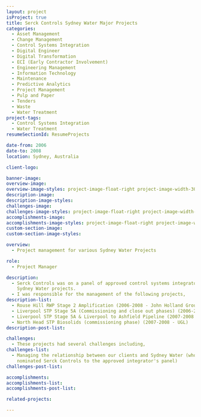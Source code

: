 ```yaml
---
layout: project
isProject: true
title: Serck Controls Sydney Water Major Projects
categories:
  - Asset Management
  - Change Management
  - Control Systems Integration
  - Digital Engineer
  - Digital Transformation
  - ECI (Early Contractor Involvement)
  - Engineering Management
  - Information Technology
  - Maintenance
  - Predictive Analytics
  - Project Management
  - Pulp and Paper
  - Tenders
  - Waste
  - Water Treatment
project-tags:
  - Control Systems Integration
  - Water Treatment
resumeSectionId: ResumeProjects

date-from: 2006
date-to: 2008
location: Sydney, Australia

client-logo:

banner-image:
overview-image:
overview-image-styles: project-image-float-right project-image-width-30
description-image:
description-image-styles:
challenges-image:
challenges-image-styles: project-image-float-right project-image-width-40
accomplishments-image:
accomplishments-image-styles: project-image-float-right project-image-width-40
custom-section-image:
custom-section-image-styles:

overview:
  - Project management for various Sydney Water Projects

role:
  - Project Manager

description:
  - Serck Controls was on a panel of approved control systems integrators for
    Sydney Water projects.
  - I was responsible for the management of the following projects,
description-list:
  - Rouse Hill RWP Stage 2 Amplification (2006-2008 - John Holland Group)
  - Liverpool STP Stage 5A (Commissioning and close out phases) (2006-2008 - UGL)
  - Liverpool STP Stage 5A & Liverpool to Ashfield Pipeline (2007-2008 - Leighton Contractors)
  - North Head STP Biosolids (commissioning phase) (2007-2008 - UGL)
description-post-list:

challenges:
  - These projects had several challenges including,
challenges-list:    
  - Managing the relationship between our clients and Sydney Water (who
    nominated Serck Controls to the approved integrator's panel)
challenges-post-list:    

accomplishments:
accomplishments-list:    
accomplishments-post-list:    

related-projects:

---
```

